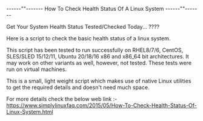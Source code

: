 ------""------- How To Check Health Status Of A Linux System ------""------- 

Get Your System Health Status Tested/Checked Today... ????

Here is a script to check the basic health status of a linux system.

This script has been tested to run successfully on RHEL8/7/6, CentOS, SLES/SLED 15/12/11, Ubuntu 20/18/16 x86 and x86_64 bit architectures. It may work on other variants as well, however, not tested. These tests were run on virtual machines.

This is a small, light weight script which makes use of native Linux utilities to get the required details and doesn't need much space.

For more details check the below web link :-
https://www.simplylinuxfaq.com/2015/05/How-To-Check-Health-Status-Of-Linux-System.html
